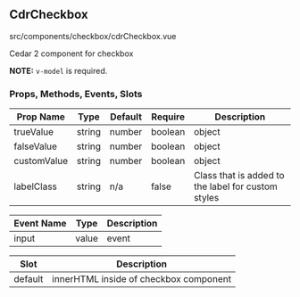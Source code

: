 ## CdrCheckbox


src/components/checkbox/cdrCheckbox.vue


Cedar 2 component for checkbox



**NOTE:** `v-model` is required.

### Props, Methods, Events, Slots

Prop Name | Type | Default | Require | Description
--- | --- | --- | --- | ---
trueValue | string|number|boolean|object|array|symbol|func | true | false | The value when checked.
falseValue | string|number|boolean|object|array|symbol|func | false | false | The value when unchecked.
customValue | string|number|boolean|object|array|symbol|func | n/a | false | The value when used in a checkbox group. Replaces `trueValue` and `falseValue`.
labelClass | string | n/a | false | Class that is added to the label for custom styles

Event Name | Type | Description
--- | --- | ---
input | value|event | `v-model` value. Fires on check/uncheck.

Slot | Description
--- | ---
default | innerHTML inside of checkbox component
